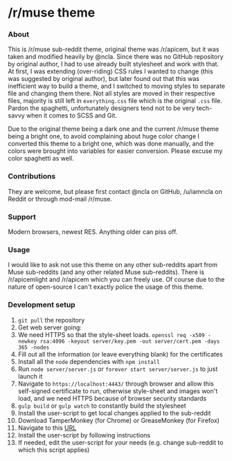 # /r/muse theme

### About

This is /r/muse sub-reddit theme, original theme was /r/apicem, but it was taken and modified heavily by @ncla. Since there was no GitHub repository by original author, I had to use already built stylesheet and work with that. At first, I was extending (over-riding) CSS rules I wanted to change (this was suggested by original author), but later found out that this was inefficient way to build a theme, and I switched to moving styles to separate file and changing them there. Not all styles are moved in their respective files, majority is still left in `everything.css` file which is the original `.css` file. Pardon the spaghetti, unfortunately designers tend not to be very tech-savvy when it comes to SCSS and Git.

Due to the original theme being a dark one and the current /r/muse theme being a bright one, to avoid complaining about huge color change I converted this theme to a bright one, which was done manually, and the colors were brought into variables for easier conversion. Please excuse my color spaghetti as well.

### Contributions

They are welcome, but please first contact @ncla on GitHub, /u/iamncla on Reddit or through mod-mail /r/muse.

### Support

Modern browsers, newest RES. Anything older can piss off.

### Usage

I would like to ask not use this theme on any other sub-reddits apart from Muse sub-reddits (and any other related Muse sub-reddits). There is /r/apicemlight and /r/apicem which you can freely use. Of course due to the nature of open-source I can't exactly police the usage of this theme.

### Development setup

1. `git pull` the repository
2. Get web server going:
  1. We need HTTPS so that the style-sheet loads. `openssl req -x509 -newkey rsa:4096 -keyout server/key.pem -out server/cert.pem -days 365 -nodes`
  2. Fill out all the information (or leave everything blank) for the certificates
  3. Install all the `node` dependencies with `npm install`
  4. Run `node server/server.js` or `forever start server/server.js` to just launch it
  5. Navigate to `https://localhost:4443/` through browser and allow this self-signed certificate to run, otherwise style-sheet and images won't load, and we need HTTPS because of browser security standards
3. `gulp build` or `gulp watch` to constantly build the stylesheet
4. Install the user-script to get local changes applied to the sub-reddit
  1. Download TamperMonkey (for Chrome) or GreaseMonkey (for Firefox)
  2. Navigate to this [URL](https://github.com/ncla/musereddit/raw/master/userscript.user.js)
  3. Install the user-script by following instructions
  4. If needed, edit the user-script for your needs (e.g. change sub-reddit to which this script applies)
